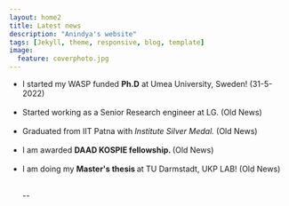 ```yaml
---
layout: home2
title: Latest news
description: "Anindya's website"
tags: [Jekyll, theme, responsive, blog, template]
image:
  feature: coverphoto.jpg
---
```


<section>

<ul>

 <li> I started my WASP funded <b>Ph.D</b> at Umea University, Sweden! (31-5-2022)
</li>
<br>
  
  <li> Started working as a Senior Research engineer at LG. (Old News) 
</li>
  
<br>
  
<li>Graduated from IIT Patna with <i> Institute Silver Medal.</i> (Old News) </li> 

<br>
  
<li>I am awarded <strong>DAAD KOSPIE fellowship. </strong> (Old News)</li>

<br>

<li>I am doing my <strong>Master's thesis </strong> at TU Darmstadt, UKP LAB! (Old News)  
</li>


<br>







--

</ul>

</section>
